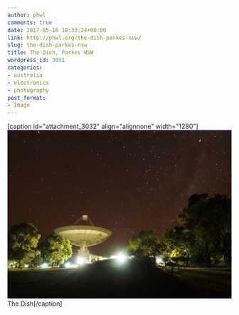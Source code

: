 ```yaml
---
author: phwl
comments: true
date: 2017-05-16 10:33:24+00:00
link: http://phwl.org/the-dish-parkes-nsw/
slug: the-dish-parkes-nsw
title: The Dish, Parkes NSW
wordpress_id: 3031
categories:
- australia
- electronics
- photography
post_format:
- Image
---
```


[caption id="attachment_3032" align="alignnone" width="1280"][![](/assets/images/2017/05/P5160020.jpg)](/assets/images/2017/05/P5160020.jpg) The Dish[/caption]
